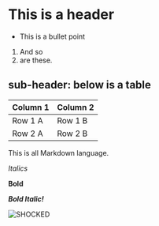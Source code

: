 # This is a header

 - This is a bullet point

 1. And so
 2. are these.


## sub-header: below is a table

Column 1 | Column 2
------- | -------
Row 1 A | Row 1 B
Row 2 A | Row 2 B


This is all Markdown language.

_Italics_

**Bold**

_**Bold Italic!**_

![SHOCKED](https://www.nicepng.com/png/detail/433-4338371_surprised-pikachu-meme.png)